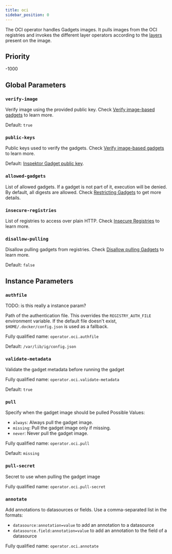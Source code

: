 ```yaml
---
title: oci
sidebar_position: 0
---
```


The OCI operator handles Gadgets images. It pulls images from the OCI registries
and invokes the different layer operators according to the
[layers](../oci.md#image-layers-and-media-types) present on the image.

## Priority

-1000

## Global Parameters

### `verify-image`

Verify image using the provided public key. Check [Verify image-based
gadgets](../../reference/verify-assets.mdx#verify-image-based-gadgets) to learn more.

Default: `true`

### `public-keys`

Public keys used to verify the gadgets. Check [Verify image-based
gadgets](../../reference/verify-assets.mdx#verify-image-based-gadgets) to learn more.

Default: [Inspektor Gadget public
key](https://github.com/inspektor-gadget/inspektor-gadget/blob/%IG_BRANCH%/pkg/resources/inspektor-gadget.pub).

### `allowed-gadgets`

List of allowed gadgets. If a gadget is not part of it, execution will be
denied. By default, all digests are allowed. Check [Restricting
Gadgets](../../reference/restricting-gadgets.mdx) to get more details.

### `insecure-registries`

List of registries to access over plain HTTP. Check [Insecure
Registries](../../reference/insecure-registries.mdx) to learn more.

### `disallow-pulling`

Disallow pulling gadgets from registries. Check [Disallow pulling
Gadgets](../../reference/disallow-pulling.mdx) to learn more.

Default: `false`

## Instance Parameters

### `authfile`

TODO: is this really a instance param?

Path of the authentication file. This overrides the `REGISTRY_AUTH_FILE`
environment variable. If the default file doesn't exist,
`$HOME/.docker/config.json` is used as a fallback.

Fully qualified name: `operator.oci.authfile`

Default: `/var/lib/ig/config.json`

### `validate-metadata`

Validate the gadget metadata before running the gadget

Fully qualified name: `operator.oci.validate-metadata`

Default: `true`

### `pull`

Specify when the gadget image should be pulled
Possible Values:

- `always`: Always pull the gadget image.
- `missing`: Pull the gadget image only if missing.
- `never`: Never pull the gadget image.

Fully qualified name: `operator.oci.pull`

Default: `missing`

### `pull-secret`

Secret to use when pulling the gadget image

Fully qualified name: `operator.oci.pull-secret`

### `annotate`

Add annotations to datasources or fields. Use a comma-separated list in the formats:

- `datasource:annotation=value` to add an annotation to a datasource
- `datasource.field:annotation=value` to add an annotation to the field of a datasource

Fully qualified name: `operator.oci.annotate`
